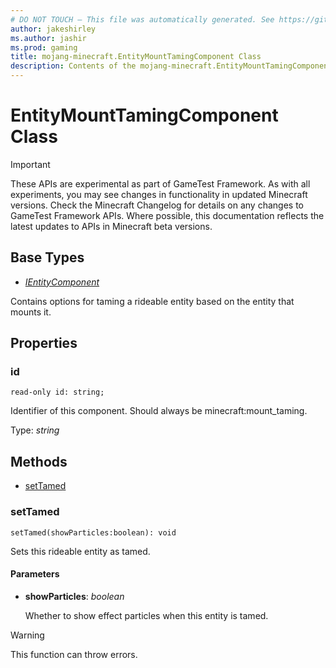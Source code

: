 ```yaml
---
# DO NOT TOUCH — This file was automatically generated. See https://github.com/Mojang/MinecraftScriptingApiDocsGenerator to modify descriptions, examples, etc.
author: jakeshirley
ms.author: jashir
ms.prod: gaming
title: mojang-minecraft.EntityMountTamingComponent Class
description: Contents of the mojang-minecraft.EntityMountTamingComponent class.
---
```

# EntityMountTamingComponent Class
>[!IMPORTANT]
>These APIs are experimental as part of GameTest Framework. As with all experiments, you may see changes in functionality in updated Minecraft versions. Check the Minecraft Changelog for details on any changes to GameTest Framework APIs. Where possible, this documentation reflects the latest updates to APIs in Minecraft beta versions.

## Base Types
- [*IEntityComponent*](IEntityComponent.md)

Contains options for taming a rideable entity based on the entity that mounts it.

## Properties
### **id**
`read-only id: string;`

Identifier of this component. Should always be minecraft:mount_taming.

Type: *string*



## Methods
- [setTamed](#settamed)
  
### **setTamed**
`
setTamed(showParticles:boolean): void
`

Sets this rideable entity as tamed.
#### **Parameters**
- **showParticles**: *boolean*
  
  Whether to show effect particles when this entity is tamed.


> [!WARNING]
> This function can throw errors.


